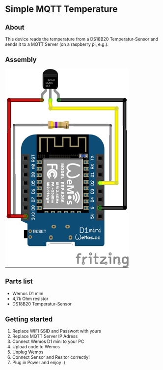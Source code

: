 # Simple MQTT Temperature
## About
This device reads the temperature from a DS18B20 Temperatur-Sensor and sends it to a MQTT Server (on a raspberry pi, e.g.).
## Assembly
![Image of wemos](/temperaturereading.jpg)
## Parts list
* Wemos D1 mini
* 4,7k Ohm resistor
* DS18B20 Temperatur-Sensor
## Getting started
1. Replace WIFI SSID and Passwort with yours
2. Replace MQTT Server IP Adress
3. Connect Wemos D1 mini to your PC
4. Upload code to Wemos
5. Unplug Wemos
6. Connect Sensor and Resitor correctly!
7. Plug in Power and enjoy :)

